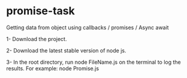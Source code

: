 # promise-task
Getting data from object using callbacks / promises / Async await


1- Download the project.

2- Download the latest stable version of node js.

3- In the root directory, run node FileName.js on the terminal to log the results.
    For example: node Promise.js
